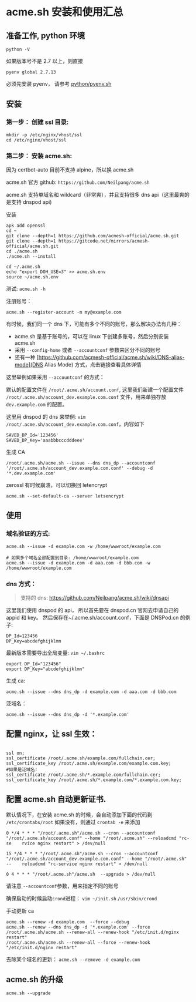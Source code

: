 # acme.sh 安装和使用汇总

## 准备工作, python 环境

```
python -V
```

如果版本号不是 2.7 以上，则直接

```
pyenv global 2.7.13
```

必须先安装 pyenv， 请参考 [python/pyenv.sh](python/pyenv.sh)

## 安装

### 第一步： 创建 ssl 目录:

```
mkdir -p /etc/nginx/vhost/ssl
cd /etc/nginx/vhost/ssl
```

### 第二步： 安装 acme.sh:

因为 certbot-auto 目前不支持 alpine，所以换 acme.sh

acme.sh 官方 github: `https://github.com/Neilpang/acme.sh`

acme.sh 支持单域名和 wildcard（非常爽），并且支持很多 dns api（这里最爽的是支持 dnspod api)

安装

```
apk add openssl
cd ~
git clone --depth=1 https://github.com/acmesh-official/acme.sh.git
git clone --depth=1 https://gitcode.net/mirrors/acmesh-official/acme.sh.git
cd ./acme.sh
./acme.sh --install

cd ~/.acme.sh
echo "export DOH_USE=3" >> acme.sh.env
source ~/acme.sh.env

```

测试: `acme.sh -h`

注册账号：

```
acme.sh --register-account -m my@example.com
```

有时候，我们同一个 dns 下，可能有多个不同的账号，那么解决办法有几种：

- acme.sh 是基于账号的，可以在 linux 下创建多账号，然后分别安装 acme.sh
- 采用 `--config-home` 或者 `--accountconf` 参数来区分不同的账号
- 还有一种 [https://github.com/acmesh-official/acme.sh/wiki/DNS-alias-mode](DNS Alias Mode) 方式，点击链接查看具体详情

这里举例如果采用 `--accountconf` 的方式：

默认的配置文件在 `/root/.acme.sh/account.conf`, 这里我们新建一个配置文件 `/root/.acme.sh/account_dev.example.com.conf` 文件，用来单独存放 `dev.example.com` 的配置。

这里用 dnspod 的 dns 来举例: `vim /root/.acme.sh/account_dev.example.com.conf`，内容如下

```
SAVED_DP_Id='123456'
SAVED_DP_Key='aaabbbcccdddeee'
```

生成 CA

```
/root/.acme.sh/acme.sh --issue --dns dns_dp --accountconf '/root/.acme.sh/account_dev.example.com.conf' --debug -d '*.dev.example.com'
```

zerossl 有时候崩溃，可以切换回 letencrypt

```
acme.sh --set-default-ca --server letsencrypt
```

## 使用

### 域名验证的方式:

```
acme.sh --issue -d example.com -w /home/wwwroot/example.com

# 如果多个域名全部配置到目录: /home/wwwroot/example.com
acme.sh --issue -d example.com -d aaa.com -d bbb.com -w /home/wwwroot/example.com

```

### dns 方式：

> 支持的 dns: https://github.com/Neilpang/acme.sh/wiki/dnsapi

这里我们使用 dnspod 的 api， 所以首先要在 dnspod.cn 官网去申请自己的 appid 和 key。 然后保存在~/.acme.sh/account.conf，下面是 DNSPod.cn 的例子:

```
DP_Id=123456
DP_Key=abcdefghijklmn
```

最新版本需要导出全局变量: `vim ~/.bashrc`

```
export DP_Id="123456"
export DP_Key="abcdefghijklmn"
```

生成 ca:

`acme.sh --issue --dns dns_dp -d example.com -d aaa.com -d bbb.com`

泛域名：

`acme.sh --issue --dns dns_dp -d '*.example.com'`

## 配置 nginx，让 ssl 生效：

```

ssl on;
ssl_certificate /root/.acme.sh/example.com/fullchain.cer;
ssl_certificate_key /root/.acme.sh/example.com/example.com.key;
#如果是泛域名:
ssl_certificate /root/.acme.sh/*.example.com/fullchain.cer;
ssl_certificate_key /root/.acme.sh/*.example.com/*.example.com.key;
```

## 配置 acme.sh 自动更新证书.

默认情况下，在安装 acme.sh 的时候，会自动添加下面的代码到 `/etc/crontabs/root`
如果没有，则通过 `crontab -e` 来添加

```
0 */4 * * * "/root/.acme.sh"/acme.sh --cron --accountconf "/root/.acme.sh/account.conf" --home "/root/.acme.sh" --reloadcmd "rc-se    rvice nginx restart" > /dev/null

15 */4 * * * "/root/.acme.sh"/acme.sh --cron --accountconf "/root/.acme.sh/account_dev.example.com.conf" --home "/root/.acme.sh" --    reloadcmd "rc-service nginx restart" > /dev/null

0 4 * * * "/root/.acme.sh"/acme.sh  --upgrade > /dev/null
```

请注意 `--accountconf`参数，用来指定不同的账号

确保启动的时候启动`crond`进程： `vim ~/init.sh`
`/usr/sbin/crond`

手动更新 ca

```
acme.sh --renew -d example.com  --force --debug
acme.sh --renew --dns dns_dp -d '*.example.com' --force
/root/.acme.sh/acme.sh --renew-all --renew-hook "/etc/init.d/nginx restart"
/root/.acme.sh/acme.sh --renew-all --force --renew-hook "/etc/init.d/nginx restart"
```

去除某个域名的更新：
`acme.sh --remove -d example.com`

## acme.sh 的升级

`acme.sh --upgrade`

